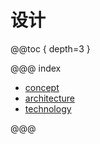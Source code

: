# 设计

@@toc { depth=3 }

@@@ index

- [concept](concept.md)
- [architecture](architecture.md)
- [technology](technology.md)

@@@
